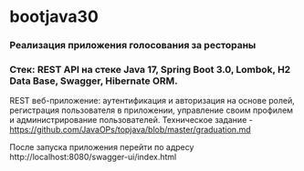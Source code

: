 # bootjava30
### Реализация приложения голосования за рестораны
### Стек: REST API на стеке Java 17, Spring Boot 3.0, Lombok, H2 Data Base, Swagger, Hibernate ORM.

REST веб-приложение: аутентификация и авторизация на основе ролей, регистрация
пользователя в приложении, управление своим профилем и администрирование пользователей.
Техническое задание - https://github.com/JavaOPs/topjava/blob/master/graduation.md

После запуска приложения перейти по адресу http://localhost:8080/swagger-ui/index.html
